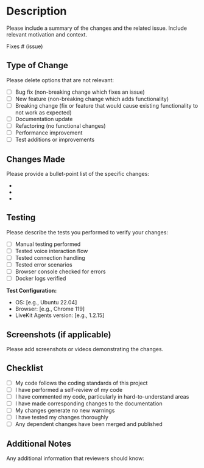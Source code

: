 # Description

Please include a summary of the changes and the related issue. Include relevant motivation and context.

Fixes # (issue)

## Type of Change

Please delete options that are not relevant:

- [ ] Bug fix (non-breaking change which fixes an issue)
- [ ] New feature (non-breaking change which adds functionality)
- [ ] Breaking change (fix or feature that would cause existing functionality to not work as expected)
- [ ] Documentation update
- [ ] Refactoring (no functional changes)
- [ ] Performance improvement
- [ ] Test additions or improvements

## Changes Made

Please provide a bullet-point list of the specific changes:

-
-
-

## Testing

Please describe the tests you performed to verify your changes:

- [ ] Manual testing performed
- [ ] Tested voice interaction flow
- [ ] Tested connection handling
- [ ] Tested error scenarios
- [ ] Browser console checked for errors
- [ ] Docker logs verified

**Test Configuration:**
- OS: [e.g., Ubuntu 22.04]
- Browser: [e.g., Chrome 119]
- LiveKit Agents version: [e.g., 1.2.15]

## Screenshots (if applicable)

Please add screenshots or videos demonstrating the changes.

## Checklist

- [ ] My code follows the coding standards of this project
- [ ] I have performed a self-review of my code
- [ ] I have commented my code, particularly in hard-to-understand areas
- [ ] I have made corresponding changes to the documentation
- [ ] My changes generate no new warnings
- [ ] I have tested my changes thoroughly
- [ ] Any dependent changes have been merged and published

## Additional Notes

Any additional information that reviewers should know:
